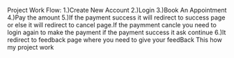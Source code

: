 Project Work Flow:
        1.)Create New Account
        2.)Login
        3.)Book An Appointment 
        4.)Pay the amount
        5.)If the payment success it will redirect to success page or else it will redirect to cancel page.If the paymment cancle you need to login again to make the payment
        if the payment success it ask continue 
        6.)It redirect to feedback page where you need to give your feedBack
              This how my project work

